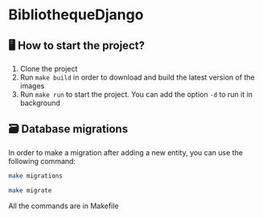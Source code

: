 # BibliothequeDjango

## 🖥️ How to start the project?

1. Clone the project
2. Run `make build` in order to download and build the latest version of the images
3. Run `make run` to start the project. You can add the option `-d` to run it in background

## 🗃️ Database migrations

In order to make a migration after adding a new entity, you can use the following command:

```bash
make migrations
```

```bash
make migrate
```

All the commands are in Makefile